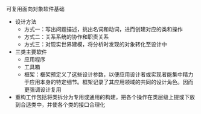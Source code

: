 可复用面向对象软件基础
* 设计方法
  * 方式一：写出问题描述，挑出名词和动词，进而创建对应的类和操作
  * 方式二：关系系统的协作和职责关系
  * 方式三：对现实世界建模，将分析时发现的对象转化至设计中
* 三类主要软件
  * 应用程序
  * 工具箱
  * 框架：框架预定义了这些设计参数，以便应用设计者或实现者能集中精力于应用本身的特定细节。框架记录了其应用领域的共同的设计角色。因而更强调设计复用
* 重构工作包括将类拆分为专用或通用的构建，把各个操作在类层级上提或下放到合适类中，并使各个类的接口合理化
